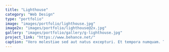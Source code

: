 ```yaml
---
title: "Lighthouse"
category: "Web Design"
type: "portfolio"
image: "images/portfolio/lighthouse.jpg"
image2x: "images/portfolio/lighthouse@2x.jpg"
gallery: "images/portfolio/gallery/g-lighthouse.jpg"
project_link: "https://www.behance.net/"
caption: "Vero molestiae sed aut natus excepturi. Et tempora numquam. Temporibus iusto quo.Unde dolorem corrupti neque nisi."
---
```


